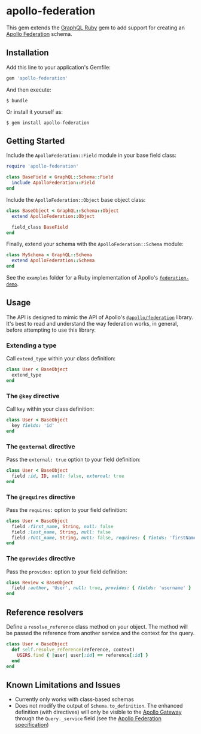 # apollo-federation

This gem extends the [GraphQL Ruby](http://graphql-ruby.org/) gem to add support for creating an [Apollo Federation](https://www.apollographql.com/docs/apollo-server/federation/introduction/) schema.

## Installation

Add this line to your application's Gemfile:

```ruby
gem 'apollo-federation'
```

And then execute:

    $ bundle

Or install it yourself as:

    $ gem install apollo-federation

## Getting Started

Include the `ApolloFederation::Field` module in your base field class:

```ruby
require 'apollo-federation'

class BaseField < GraphQL::Schema::Field
  include ApolloFederation::Field
end
```

Include the `ApolloFederation::Object` base object class:

```ruby
class BaseObject < GraphQL::Schema::Object
  extend ApolloFederation::Object

  field_class BaseField
end
```

Finally, extend your schema with the `ApolloFederation::Schema` module:

```ruby
class MySchema < GraphQL::Schema
  extend ApolloFederation::Schema
end
```

See the `examples` folder for a Ruby implementation of Apollo's [`federation-demo`](https://github.com/apollographql/federation-demo).

## Usage

The API is designed to mimic the API of Apollo's [`@apollo/federation`](https://www.apollographql.com/docs/apollo-server/api/apollo-federation/) library. It's best to read and understand the way federation works, in general, before attempting to use this library.

### Extending a type
Call `extend_type` within your class definition:

```ruby
class User < BaseObject
  extend_type
end
```

### The `@key` directive
Call `key` within your class definition:

```ruby
class User < BaseObject
  key fields: 'id'
end
```

### The `@external` directive
Pass the `external: true` option to your field definition:

```ruby
class User < BaseObject
  field :id, ID, null: false, external: true
end
```

### The `@requires` directive
Pass the `requires:` option to your field definition:

```ruby
class User < BaseObject
  field :first_name, String, null: false
  field :last_name, String, null: false
  field :full_name, String, null: false, requires: { fields: 'firstName lastName' }
end
```

### The `@provides` directive
Pass the `provides:` option to your field definition:

```ruby
class Review < BaseObject
  field :author, 'User', null: true, provides: { fields: 'username' }
end
```

## Reference resolvers
Define a `resolve_reference` class method on your object. The method will be passed the reference from another service and the context for the query.

```ruby
class User < BaseObject
  def self.resolve_reference(reference, context)
    USERS.find { |user| user[:id] == reference[:id] }
  end
end
```

## Known Limitations and Issues
 - Currently only works with class-based schemas
 - Does not modify the output of `Schema.to_definition`. The enhanced definition (with directives) will only be visible to the [Apollo Gateway](https://www.apollographql.com/docs/apollo-server/api/apollo-gateway/) through the `Query._service` field (see the [Apollo Federation specification](https://www.apollographql.com/docs/apollo-server/federation/federation-spec/))
